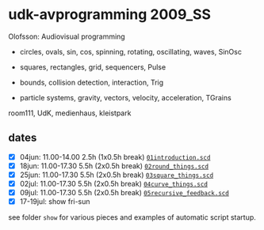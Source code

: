 udk-avprogramming 2009_SS
=========================

Olofsson: Audiovisual programming

* circles, ovals, sin, cos, spinning, rotating, oscillating, waves, SinOsc

* squares, rectangles, grid, sequencers, Pulse

* bounds, collision detection, interaction, Trig

* particle systems, gravity, vectors, velocity, acceleration, TGrains

room111, UdK, medienhaus, kleistpark

dates
-----
- [x] 04jun: 11.00-14.00 2.5h (1x0.5h break) [`01introduction.scd`](https://github.com/redFrik/udk01-Audiovisual_Programming/blob/master/01introduction.scd)
- [x] 18jun: 11.00-17.30 5.5h (2x0.5h break) [`02round_things.scd`](https://github.com/redFrik/udk01-Audiovisual_Programming/blob/master/02round_things.scd)
- [x] 25jun: 11.00-17.30 5.5h (2x0.5h break) [`03square_things.scd`](https://github.com/redFrik/udk01-Audiovisual_Programming/blob/master/03square_things.scd)
- [x] 02jul: 11.00-17.30 5.5h (2x0.5h break) [`04curve_things.scd`](https://github.com/redFrik/udk01-Audiovisual_Programming/blob/master/04curve_things.scd)
- [x] 09jul: 11.00-17.30 5.5h (2x0.5h break) [`05recursive_feedback.scd`](https://github.com/redFrik/udk01-Audiovisual_Programming/blob/master/05recursive_feedback.scd)
- [x] 17-19jul: show fri-sun

see folder `show` for various pieces and examples of automatic script startup.
